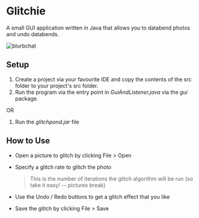 # Glitchie
A small GUI application written in Java that allows you to databend photos and undo databends.

![blurbchat](https://cloud.githubusercontent.com/assets/6892666/13548037/f228d03c-e2b3-11e5-962c-be4a2074a9bd.gif)

## Setup
1. Create a project via your favourite IDE and copy the contents of the 
       src folder to your project's src folder.
2. Run the program via the entry point in *GuiAndListener.java* via the *gui* package.

OR

1. Run the *glitchpond.jar* file

## How to Use
- Open a picture to glitch by clicking File > Open
- Specify a glitch rate to glitch the photo

  > This is the number of iterations the glitch algorithm will be run (so take it easy! -- pictures break)
  
- Use the Undo / Redo buttons to get a glitch effect that you like
- Save the glitch by clicking File > Save


